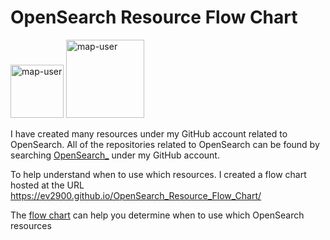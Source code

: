 # OpenSearch Resource Flow Chart

 <img width="85" alt="map-user" src="https://img.shields.io/badge/views-572-green"> <img width="125" alt="map-user" src="https://img.shields.io/badge/unique visits-215-green">

I have created many resources under my GitHub account related to OpenSearch. All of the repositories related to OpenSearch can be found by searching [OpenSearch_](https://github.com/ev2900?tab=repositories&q=OpenSearch_&type=&language=&sort=) under my GitHub account.

To help understand when to use which resources. I created a flow chart hosted at the URL https://ev2900.github.io/OpenSearch_Resource_Flow_Chart/

The [flow chart](https://ev2900.github.io/OpenSearch_Resource_Flow_Chart/) can help you determine when to use which OpenSearch resources
